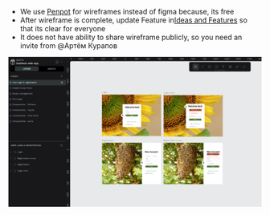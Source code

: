 - We use [Penpot](https://www.notion.so/Penpot-5b3ff5ada9be405ab76e524baed02279?pvs=21) for wireframes instead of figma because, its free
- After wireframe is complete, update Feature in[Ideas and Features](https://www.notion.so/Ideas-and-Features-ca76f493a1454e14b7dfbae7bd292a2e?pvs=21) so that its clear for everyone
- It does not have ability to share wireframe publicly, so you need an invite from @Артём Курапов

![](../img/Screenshot%202024-06-15%20at%2001.16.57.png)
